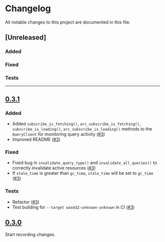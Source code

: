 # Changelog

All notable changes to this project are documented in this file.

## [Unreleased]

### Added

### Fixed

### Tests

---

## [0.3.1](https://github.com/zakstucke/leptos-fetch/releases/tag/v0.3.1)

### Added
- Added `subscribe_is_fetching()`, `arc_subscribe_is_fetching()`, `subscribe_is_loading()`, `arc_subscribe_is_loading()` methods to the `QueryClient` for monitoring query activity ([#3](https://github.com/zakstucke/leptos-fetch/pull/3))
- Improved README ([#3](https://github.com/zakstucke/leptos-fetch/pull/3))

### Fixed
- Fixed bug in `invalidate_query_type()` and `invalidate_all_queries()` to correctly invalidate active resources ([#3](https://github.com/zakstucke/leptos-fetch/pull/3))
- If `stale_time` is greater than `gc_time`, `stale_time` will be set to `gc_time` ([#3](https://github.com/zakstucke/leptos-fetch/pull/3))

### Tests
- Refactor ([#3](https://github.com/zakstucke/leptos-fetch/pull/3))
- Test building for `--target wasm32-unknown-unknown` in CI ([#3](https://github.com/zakstucke/leptos-fetch/pull/3))

## [0.3.0](https://github.com/zakstucke/leptos-fetch/releases/tag/v0.3.0)

Start recording changes.